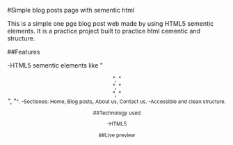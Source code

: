 #Simple blog posts page with sementic html

This is a simple one pge blog post web made by using HTML5 sementic elements. It is a practice project built to practice html cementic and structure.

##Features

-HTML5 sementic elements like "<header>", "<main>", "<section>", "<article>", "<small>".
-Sectiones: Home, Blog posts, About us, Contact us.
-Accessible and clean structure.

##Technology used

-HTML5

##Live preview
